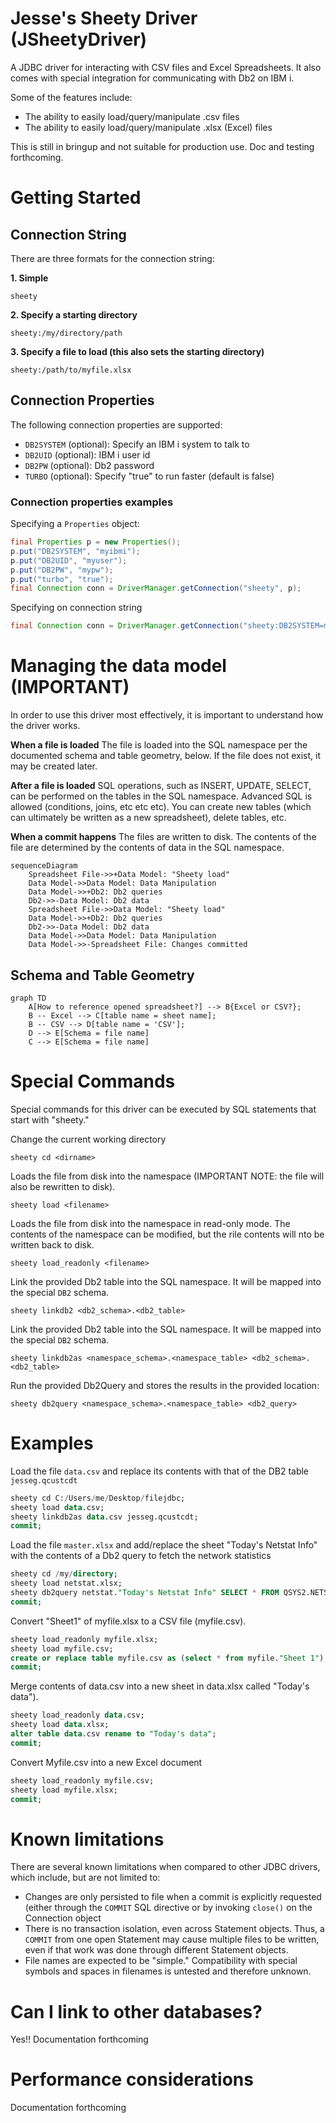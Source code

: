 # Jesse's Sheety Driver (JSheetyDriver)
A JDBC driver for interacting with CSV files and Excel Spreadsheets. It also comes with special
integration for communicating with Db2 on IBM i. 

Some of the features include:
- The ability to easily load/query/manipulate .csv files
- The ability to easily load/query/manipulate .xlsx (Excel) files

This is still in bringup and not suitable for production use. Doc and testing forthcoming.


# Getting Started

## Connection String

There are three formats for the connection string:

**1. Simple**
```
sheety
```

**2. Specify a starting directory**
```
sheety:/my/directory/path
```

**3. Specify a file to load (this also sets the starting directory)**
```
sheety:/path/to/myfile.xlsx
```


## Connection Properties

The following connection properties are supported:
- `DB2SYSTEM` (optional): Specify an IBM i system to talk to
- `DB2UID` (optional): IBM i user id
- `DB2PW` (optional): Db2 password
- `TURBO` (optional): Specify "true" to run faster (default is false)

### Connection properties examples

Specifying a `Properties` object:

```java
final Properties p = new Properties();
p.put("DB2SYSTEM", "myibmi");
p.put("DB2UID", "myuser");
p.put("DB2PW", "mypw");
p.put("turbo", "true");
final Connection conn = DriverManager.getConnection("sheety", p);
```

Specifying on connection string

```java
final Connection conn = DriverManager.getConnection("sheety:DB2SYSTEM=myibmi;DB2UID=myuser;DB2PW=mypw;turbo=true");
```         

# Managing the data model (IMPORTANT)

In order to use this driver most effectively, it is important to understand how the driver works.

**When a file is loaded** 
The file is loaded into the SQL namespace per the documented schema and table geometry, below. If the file does
not exist, it may be created later.

**After a file is loaded**
SQL operations, such as INSERT, UPDATE, SELECT, can be performed on the tables in the SQL namespace. Advanced SQL is
allowed (conditions, joins, etc etc etc). You can create new tables (which can ultimately be written as a new
spreadsheet), delete tables, etc.

**When a commit happens**
The files are written to disk. The contents of the file are determined by the contents of data in the SQL namespace.

```mermaid
sequenceDiagram
    Spreadsheet File->>+Data Model: "Sheety load"
    Data Model->>Data Model: Data Manipulation
    Data Model->>+Db2: Db2 queries
    Db2->>-Data Model: Db2 data
    Spreadsheet File->>Data Model: "Sheety load"
    Data Model->>+Db2: Db2 queries
    Db2->>-Data Model: Db2 data
    Data Model->>Data Model: Data Manipulation
    Data Model->>-Spreadsheet File: Changes committed
```

## Schema and Table Geometry

```mermaid
graph TD
    A[How to reference opened spreadsheet?] --> B{Excel or CSV?};
    B -- Excel --> C[table name = sheet name];
    B -- CSV --> D[table name = 'CSV'];
    D --> E[Schema = file name]
    C --> E[Schema = file name]
```



# Special Commands

Special commands for this driver can be executed by SQL statements that start with "sheety." 

Change the current working directory
```
sheety cd <dirname>
```

Loads the file from disk into the namespace (IMPORTANT NOTE: the file will also be rewritten to disk).
```
sheety load <filename>
```

Loads the file from disk into the namespace in read-only mode. The contents of the namespace can be modified, but
the rile contents will nto be written back to disk.
```
sheety load_readonly <filename>
```

Link the provided Db2 table into the SQL namespace. It will be mapped into the special `DB2` schema. 
```
sheety linkdb2 <db2_schema>.<db2_table>
```

Link the provided Db2 table into the SQL namespace. It will be mapped into the special `DB2` schema. 
```
sheety linkdb2as <namespace_schema>.<namespace_table> <db2_schema>.<db2_table>
```

Run the provided Db2Query and stores the results in the provided location:
```
sheety db2query <namespace_schema>.<namespace_table> <db2_query>
```

# Examples

Load the file `data.csv` and replace its contents with that of the DB2 table `jesseg.qcustcdt`
```sql
sheety cd C:/Users/me/Desktop/filejdbc;
sheety load data.csv;
sheety linkdb2as data.csv jesseg.qcustcdt;
commit;
```

Load the file `master.xlsx` and add/replace the sheet "Today's Netstat Info" with the contents of a Db2 query
to fetch the network statistics
```sql
sheety cd /my/directory;
sheety load netstat.xlsx;
sheety db2query netstat."Today's Netstat Info" SELECT * FROM QSYS2.NETSTAT_INFO;
commit;
```

Convert "Sheet1" of myfile.xlsx to a CSV file (myfile.csv).
```sql
sheety load_readonly myfile.xlsx;
sheety load myfile.csv;
create or replace table myfile.csv as (select * from myfile."Sheet 1");
commit;
```


Merge contents of data.csv into a new sheet in data.xlsx called "Today's data").
```sql
sheety load_readonly data.csv;
sheety load data.xlsx;
alter table data.csv rename to "Today's data";
commit;
```

Convert Myfile.csv into a new Excel document
```sql
sheety load_readonly myfile.csv;
sheety load myfile.xlsx;
commit;
```

# Known limitations

There are several known limitations when compared to other JDBC drivers, which include, but are not limited to:
- Changes are only persisted to file when a commit is explicitly requested (either through the `COMMIT` SQL 
directive or by invoking `close()` on the Connection object
- There is no transaction isolation, even across Statement objects. Thus, a `COMMIT` from one open Statement
may cause multiple files to be written, even if that work was done through different Statement objects. 
- File names are expected to be "simple." Compatibility with special symbols and spaces in filenames is untested
and therefore unknown.

# Can I link to other databases?

Yes!! Documentation forthcoming

# Performance considerations

Documentation forthcoming

